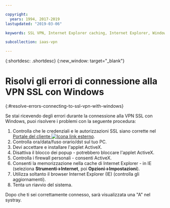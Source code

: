 ```yaml
---

copyright:
  years: 1994, 2017-2019
lastupdated: "2019-03-06"

keywords: SSL VPN, Internet Explorer caching, Internet Explorer, Windows

subcollection: iaas-vpn

---
```


{:shortdesc: .shortdesc}
{:new_window: target="_blank"}

# Risolvi gli errori di connessione alla VPN SSL con Windows
{:#resolve-errors-connecting-to-ssl-vpn-with-windows}

Se stai ricevendo degli errori durante la connessione alla VPN SSL con Windows, puoi risolvere i problemi con la seguente procedura:

1. Controlla che le credenziali e le autorizzazioni SSL siano corrette nel [Portale del cliente ![Icona link esterno](../../icons/launch-glyph.svg "Icona link esterno")](https://control.softlayer.com/).
2. Controlla ora/data/fuso orario/dst sul tuo PC.
3. Devi accettare e installare l'applet ActiveX.
4. Disattiva il blocco dei popup - potrebbero bloccare l'applet ActiveX.
5. Controlla i firewall personali - consenti ActiveX.
6. Consenti la memorizzazione nella cache di Internet Explorer - in IE (seleziona **Strumenti->Internet**, poi **Opzioni->Impostazioni**).
7. Utilizza soltanto il browser Internet Explorer (IE) (controlla gli aggiornamenti).
8. Tenta un riavvio del sistema.

Dopo che ti sei correttamente connesso, sarà visualizzata una "A" nel systray.
